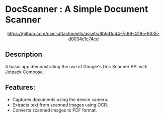 # DocScanner : A Simple Document Scanner

<div align="center">

https://github.com/user-attachments/assets/8b6d1c44-7c89-4295-9335-d0034c1c74cd

</div>

## Description
A basic app demonstrating the use of Google's Doc Scanner API with Jetpack Compose.

## Features:
- Captures documents using the device camera.
- Extracts text from scanned images using OCR.
- Converts scanned images to PDF format.

